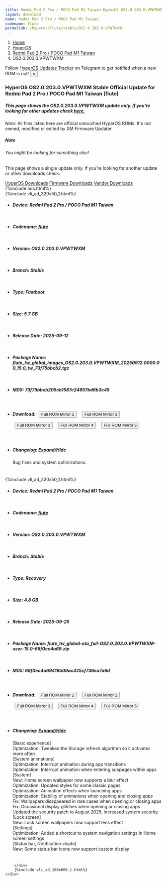 ```yaml
---
title: Redmi Pad 2 Pro / POCO Pad M1 Taiwan HyperOS OS2.0.203.0.VPWTWXM Update
layout: download
name: Redmi Pad 2 Pro / POCO Pad M1 Taiwan
codename: flute
permalink: /hyperos/flute/stable/OS2.0.203.0.VPWTWXM/
---
```

<nav aria-label="breadcrumb">
    <ol class="breadcrumb">
        <li class="breadcrumb-item"><a href="/">Home</a></li>
        <li class="breadcrumb-item"><a href="/hyperos/">HyperOS</a></li>
        <li class="breadcrumb-item"><a href="/hyperos/flute/">Redmi Pad 2 Pro / POCO Pad M1 Taiwan</a></li>
        <li class="breadcrumb-item active" aria-current="page">OS2.0.203.0.VPWTWXM</li>
    </ol>
</nav>
<div class="alert alert-primary alert-dismissible fade show" role="alert">
    Follow <a href="https://t.me/MIUIUpdatesTracker" class="alert-link">HyperOS Updates Tracker</a> on Telegram to get
    notified when a new ROM is out!
    <button type="button" class="close" data-dismiss="alert" aria-label="Close">
        <span aria-hidden="true">&times;</span>
    </button>
</div>
<div class="col-12 mx-auto">
    <h3 class="title bg-light p-2 rounded">HyperOS OS2.0.203.0.VPWTWXM Stable Official Update for Redmi Pad 2 Pro / POCO Pad M1 Taiwan (flute)</h3>
    <h5>This page shows the OS2.0.203.0.VPWTWXM update only. If you're looking for other updates check
        <a href="/hyperos/flute/">here.</a></h5>
    <p><i>Note: </i>All files listed here are official untouched HyperOS ROMs.
        It's not owned, modified or edited by XM Firmware Updater.</p>
    <div class="card">
        <div class="card-body">
            <h5 class="card-title">Note</h5>
            <h6 class="card-subtitle mb-2 text-muted">You might be looking for something else!</h6>
            <p class="card-text">This page shows a single update only.
                If you're looking for another update or other downloads check:</p>
            <a href="/hyperos/" class="card-link">HyperOS Downloads</a>
            <a href="/firmware/" class="card-link">Firmware Downloads</a>
            <a href="/vendor/" class="card-link">Vendor Downloads</a>
        </div>
    </div>
    {%include ads.html%}
    <div class="row justify-content-center">
        <div class="col-10" id="downloads">
                    <div class="card card-body">
            {%include vli_ad_320x50_1.html%}
            <ul class="list-unstyled">
                <li style="padding-bottom: 10px;">
                    <h5><b>Device: </b>Redmi Pad 2 Pro / POCO Pad M1 Taiwan</h5>
                </li>
                <li style="padding-bottom: 10px;">
                    <h5><b>Codename: </b> <a href="/hyperos/flute/" target="_blank">flute</a> </h5>
                </li>
                <li style="padding-bottom: 10px;">
                    <h5><b>Version: </b>OS2.0.203.0.VPWTWXM</h5>
                </li>
                <li style="padding-bottom: 10px;">
                    <h5><b>Branch: </b>Stable</h5>
                </li>
                <li style="padding-bottom: 10px;">
                    <h5><b>Type: </b>Fastboot</h5>
                </li>
                <li style="padding-bottom: 10px;">
                    <h5><b>Size: </b>5.7 GB</h5>
                </li>
                <li style="padding-bottom: 10px;">
                    <h5><b>Release Date: </b>2025-09-12</h5>
                </li>
                <li style="padding-bottom: 10px;">
                    <h5><b>Package Name: </b><span id="filename" class="text-dark">flute_tw_global_images_OS2.0.203.0.VPWTWXM_20250912.0000.00_15.0_tw_73f75bbcb2.tgz</span></h5>
                </li>
                <li style="padding-bottom: 10px;">
                    <h5><b>MD5: </b><span id="md5" class="text-muted">73f75bbcb205cb1587c24957bd6b3c45</span></h5>
                </li>
                <li style="padding-bottom: 10px;">
                    <h5><b>Download: </b> <button type="button" id="download" class="btn btn-primary" style="margin: 7px;" onclick="window.open('https://cdnorg.d.miui.com/OS2.0.203.0.VPWTWXM/flute_tw_global_images_OS2.0.203.0.VPWTWXM_20250912.0000.00_15.0_tw_73f75bbcb2.tgz', '_blank');"><i class="fa fa-download"></i> Full ROM Mirror 1</button> <button type="button" id="download" class="btn btn-primary" style="margin: 7px;" onclick="window.open('https://bkt-sgp-miui-ota-update-alisgp.oss-ap-southeast-1.aliyuncs.com/OS2.0.203.0.VPWTWXM/flute_tw_global_images_OS2.0.203.0.VPWTWXM_20250912.0000.00_15.0_tw_73f75bbcb2.tgz', '_blank');"><i class="fa fa-download"></i> Full ROM Mirror 2</button> <button type="button" id="download" class="btn btn-primary" style="margin: 7px;" onclick="window.open('https://bn.d.miui.com/OS2.0.203.0.VPWTWXM/flute_tw_global_images_OS2.0.203.0.VPWTWXM_20250912.0000.00_15.0_tw_73f75bbcb2.tgz', '_blank');"><i class="fa fa-download"></i> Full ROM Mirror 3</button> <button type="button" id="download" class="btn btn-primary" style="margin: 7px;" onclick="window.open('https://bigota.d.miui.com/OS2.0.203.0.VPWTWXM/flute_tw_global_images_OS2.0.203.0.VPWTWXM_20250912.0000.00_15.0_tw_73f75bbcb2.tgz', '_blank');"><i class="fa fa-download"></i> Full ROM Mirror 4</button> <button type="button" id="download" class="btn btn-primary" style="margin: 7px;" onclick="window.open('https://hugeota.d.miui.com/OS2.0.203.0.VPWTWXM/flute_tw_global_images_OS2.0.203.0.VPWTWXM_20250912.0000.00_15.0_tw_73f75bbcb2.tgz', '_blank');"><i class="fa fa-download"></i> Full ROM Mirror 5</button></h5>
                </li>
                <li style="padding-bottom: 10px;">
                    <h5><b>Changelog: </b><a href="#flute_1_changelog" data-toggle="collapse" role="button"
                            aria-expanded="false" aria-controls="flute_1_changelog"> <i class="fa fa-arrow-down"
                                aria-hidden="true"></i> Expand/Hide</a></h5>
                    <div class="collapse" id="flute_1_changelog">
                        <p id="changelog_text">Bug fixes and system optimizations.</p>
                    </div>
                </li>
            </ul>
        </div>
        <div class="card card-body">
            {%include vli_ad_320x50_1.html%}
            <ul class="list-unstyled">
                <li style="padding-bottom: 10px;">
                    <h5><b>Device: </b>Redmi Pad 2 Pro / POCO Pad M1 Taiwan</h5>
                </li>
                <li style="padding-bottom: 10px;">
                    <h5><b>Codename: </b> <a href="/hyperos/flute/" target="_blank">flute</a> </h5>
                </li>
                <li style="padding-bottom: 10px;">
                    <h5><b>Version: </b>OS2.0.203.0.VPWTWXM</h5>
                </li>
                <li style="padding-bottom: 10px;">
                    <h5><b>Branch: </b>Stable</h5>
                </li>
                <li style="padding-bottom: 10px;">
                    <h5><b>Type: </b>Recovery</h5>
                </li>
                <li style="padding-bottom: 10px;">
                    <h5><b>Size: </b>4.8 GB</h5>
                </li>
                <li style="padding-bottom: 10px;">
                    <h5><b>Release Date: </b>2025-09-25</h5>
                </li>
                <li style="padding-bottom: 10px;">
                    <h5><b>Package Name: </b><span id="filename" class="text-dark">flute_tw_global-ota_full-OS2.0.203.0.VPWTWXM-user-15.0-68f0ec4a69.zip</span></h5>
                </li>
                <li style="padding-bottom: 10px;">
                    <h5><b>MD5: </b><span id="md5" class="text-muted">68f0ec4a69418b00ac425cf736ea7a6d</span></h5>
                </li>
                <li style="padding-bottom: 10px;">
                    <h5><b>Download: </b> <button type="button" id="download" class="btn btn-primary" style="margin: 7px;" onclick="window.open('https://cdnorg.d.miui.com/OS2.0.203.0.VPWTWXM/flute_tw_global-ota_full-OS2.0.203.0.VPWTWXM-user-15.0-68f0ec4a69.zip', '_blank');"><i class="fa fa-download"></i> Full ROM Mirror 1</button> <button type="button" id="download" class="btn btn-primary" style="margin: 7px;" onclick="window.open('https://bkt-sgp-miui-ota-update-alisgp.oss-ap-southeast-1.aliyuncs.com/OS2.0.203.0.VPWTWXM/flute_tw_global-ota_full-OS2.0.203.0.VPWTWXM-user-15.0-68f0ec4a69.zip', '_blank');"><i class="fa fa-download"></i> Full ROM Mirror 2</button> <button type="button" id="download" class="btn btn-primary" style="margin: 7px;" onclick="window.open('https://bn.d.miui.com/OS2.0.203.0.VPWTWXM/flute_tw_global-ota_full-OS2.0.203.0.VPWTWXM-user-15.0-68f0ec4a69.zip', '_blank');"><i class="fa fa-download"></i> Full ROM Mirror 3</button> <button type="button" id="download" class="btn btn-primary" style="margin: 7px;" onclick="window.open('https://bigota.d.miui.com/OS2.0.203.0.VPWTWXM/flute_tw_global-ota_full-OS2.0.203.0.VPWTWXM-user-15.0-68f0ec4a69.zip', '_blank');"><i class="fa fa-download"></i> Full ROM Mirror 4</button> <button type="button" id="download" class="btn btn-primary" style="margin: 7px;" onclick="window.open('https://hugeota.d.miui.com/OS2.0.203.0.VPWTWXM/flute_tw_global-ota_full-OS2.0.203.0.VPWTWXM-user-15.0-68f0ec4a69.zip', '_blank');"><i class="fa fa-download"></i> Full ROM Mirror 5</button></h5>
                </li>
                <li style="padding-bottom: 10px;">
                    <h5><b>Changelog: </b><a href="#flute_2_changelog" data-toggle="collapse" role="button"
                            aria-expanded="false" aria-controls="flute_2_changelog"> <i class="fa fa-arrow-down"
                                aria-hidden="true"></i> Expand/Hide</a></h5>
                    <div class="collapse" id="flute_2_changelog">
                        <p id="changelog_text">[Basic experience]<br>Optimization: Tweaked the Storage refresh algorithm so it activates more often<br>[System animations]<br>Optimization: Interrupt animation during app transitions<br>Optimization: Interrupt animation when entering subpages within apps<br>[System]<br>New: Home screen wallpaper now supports a blur effect<br>Optimization: Updated styles for some classic pages<br>Optimization: Animation effects when launching apps<br>Optimization: Stability of animations when opening and closing apps<br>Fix: Wallpapers disappeared in rare cases when opening or closing apps<br>Fix: Occasional display glitches when opening or closing apps<br>Updated the security patch to August 2025. Increased system security.<br>[Lock screen]<br>New: Lock screen wallpapers now support lens effect<br>[Settings]<br>Optimization: Added a shortcut to system navigation settings in Home screen settings<br>[Status bar, Notification shade]<br>New: Some status bar icons now support custom display</p>
                    </div>
                </li>
            </ul>
        </div>

        </div>
        {%include vli_ad_160x600_1.html%}
    </div>
</div>
